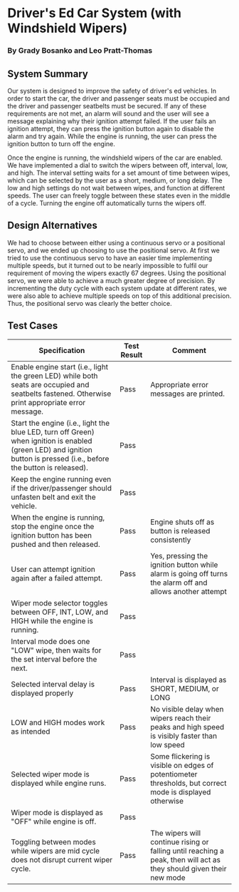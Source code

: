 # Driver's Ed Car System (with Windshield Wipers)
### By Grady Bosanko and Leo Pratt-Thomas

## System Summary
Our system is designed to improve the safety of driver's ed vehicles.
In order to start the car, the driver and passenger seats must be occupied and 
the driver and passenger seatbelts must be secured. If any of these requirements
are not met, an alarm will sound and the user will see a message explaining why 
their ignition attempt failed. If the user fails an ignition attempt, they can press
the ignition button again to disable the alarm and try again. While the engine is
running, the user can press the ignition button to turn off the engine.

Once the engine is running, the windshield wipers of the car are enabled. We have
implemented a dial to switch the wipers between off, interval, low, and high.
The interval setting waits for a set amount of time between wipes, which can be
selected by the user as a short, medium, or long delay. The low and high settings
do not wait between wipes, and function at different speeds. The user can freely toggle
between these states even in the middle of a cycle. Turning the engine off automatically
turns the wipers off.

## Design Alternatives
We had to choose between either using a continuous servo or a positional servo,
and we ended up choosing to use the positional servo. At first we tried to use the
continuous servo to have an easier time implementing multiple speeds, but it turned out
to be nearly impossible to fulfil our requirement of moving the wipers exactly 67 degrees.
Using the positional servo, we were able to achieve a much greater degree of precision.
By incrementing the duty cycle with each system update at different rates, we were also
able to achieve multiple speeds on top of this additional precision. Thus, the positional
servo was clearly the better choice.

## Test Cases

| Specification | Test Result | Comment |
| ------------- | ----------- | ------- |
|Enable engine start (i.e., light the green LED) while both seats are occupied and seatbelts fastened. Otherwise print appropriate error message. | Pass | Appropriate error messages are printed. |
|Start the engine (i.e., light the blue LED, turn off Green) when ignition is enabled (green LED) and ignition button is pressed  (i.e., before the button is released). | Pass | |
| Keep the engine running even if the driver/passenger should unfasten belt and exit the vehicle. | Pass | |
| When the engine is running, stop the engine once the ignition button has been pushed and then released. | Pass | Engine shuts off as button is released consistently |
| User can attempt ignition again after a failed attempt. | Pass | Yes, pressing the ignition button while alarm is going off turns the alarm off and allows another attempt |
| Wiper mode selector toggles between OFF, INT, LOW, and HIGH while the engine is running. | Pass | |
| Interval mode does one "LOW" wipe, then waits for the set interval before the next. | Pass | |
| Selected interval delay is displayed properly | Pass | Interval is displayed as SHORT, MEDIUM, or LONG |
| LOW and HIGH modes work as intended | Pass | No visible delay when wipers reach their peaks and high speed is visibly faster than low speed |
| Selected wiper mode is displayed while engine runs. | Pass | Some flickering is visible on edges of potentiometer thresholds, but correct mode is displayed otherwise |
| Wiper mode is displayed as "OFF" while engine is off. | Pass | |
| Toggling between modes while wipers are mid cycle does not disrupt current wiper cycle. | Pass | The wipers will continue rising or falling until reaching a peak, then will act as they should given their new mode |